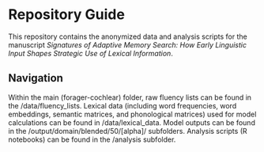 # Repository Guide

This repository contains the anonymized data and analysis scripts for the manuscript *Signatures of Adaptive Memory Search: How Early Linguistic Input Shapes Strategic Use of Lexical Information*. 
## Navigation

Within the main (forager-cochlear) folder, raw fluency lists can be found in the /data/fluency_lists. Lexical data (including word frequencies, word embeddings, semantic matrices, and phonological matrices) used for model calculations can be found in /data/lexical_data. Model outputs can be found in the /output/domain/blended/50/[alpha]/ subfolders. Analysis scripts (R notebooks) can be found in the /analysis subfolder.
